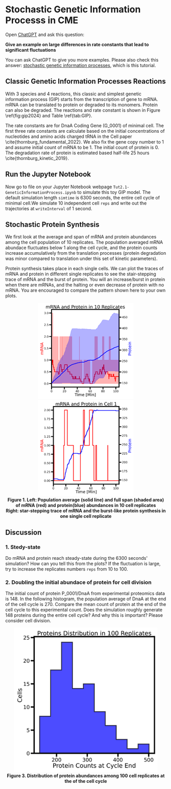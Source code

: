 # Stochastic Genetic Information Processs in CME

Open [ChatGPT](https://chatgpt.com/) and ask this question:

**Give an example on large differences in rate constants that lead to significant fluctuations**

You can ask ChatGPT to give you more examples. Please also check this answer: [stochastic genetic information processes](https://chatgpt.com/c/91d87e61-bae5-4b89-b078-d1d4cfa44274), which is this tutorial.

## Classic Genetic Information Processes Reactions

With 3 species and 4 reactions, this classic and simplest genetic information process (GIP) starts from the transcription of gene to mRNA. mRNA can be translated to protein or degraded to its monomers. Protein can also be degraded. The reactions and rate constant is shown in Figure \ref{fig:gip2024} and Table \ref{tab:GIP}.

The rate constants are for DnaA Coding Gene (G\_0001) of minimal cell. The first three rate constants are calculate based on the initial concentrations of nucleotides and amino acids charged tRNA in the Cell paper \cite{thornburg_fundamental_2022}. We also fix the gene copy number to 1 and assume initial count of mRNA to be 1. The initial count of protein is 0. The degradation rate of protein is estimated based half-life 25 hours \cite{thornburg_kinetic_2019}.

## Run the Jupyter Notebook

Now go to file on your Jupyter Notebook webpage `Tut2.1-GeneticInformationProcess.ipynb` to simulate this toy GIP model. The default simulation length `simtime` is 6300 seconds, the entire cell cycle of minimal cell.We simulate 10 independent cell `reps` and write out the trajectories at `writeInterval` of 1 second.

## Stochastic Protein Synthesis

We first look at the average and span of mRNA and protein abundances among the cell population of 10 replicates. The population averaged mRNA abundace fluctuates below 1 along the cell cycle, and the protein counts increase accumulatively from the translation processes (protein degradation was minor compared to translation under this set of kinetic parameters).

Protein synthesis takes place in each single cells. We can plot the traces of mRNA and protein in different single replicates to see the stair-stepping trace of mRNA and the burst of protein. You will an increase/burst in protein when there are mRNAs, and the halting or even decrease of protein with no mRNA. You are encouraged to compare the pattern shown here to your own plots.

<p align="center">
  <img src="../figs/plots_GIP/GIP_mRNA_Protein_10Replicates.png" width="300" alt="mRNA Protein 10 reps"> <img src="../figs/plots_GIP/GIP_mRNA_Protein_Cell1.png" width="300" alt="CME replicate 1"> <br>
  <b>Figure 1. Left: Population average (solid line) and full span (shaded area) of mRNA (red) and protein(blue) abundances in 10 cell replicates <br> 
  Right: star-stepping trace of mRNA and the burst-like protein synthesis in one single cell replicate</b>
</p>

## Discussion

### 1. Stedy-state

Do mRNA and protein reach steady-state during the 6300 seconds' simulation? How can you tell this from the plots? If the fluctuation is large, try to increase the replicates numbers `reps` from 10 to 100.

### 2. Doubling the initial abundace of protein for cell division
The initial count of protein P\_0001/DnaA from experimental proteomics data is 148. In the following histogram, the population average of DnaA at the end of the cell cycle is 270. Compare the mean count of protein at the end of the cell cycle to this experimental count. Does the simulation roughly generate 148 proteins during the entire cell cycle? And why this is important? Please consider cell division.

<p align="center">
  <img src="../figs/plots_GIP/GIP_Proteins_CycleEnd_100replicates.png" width="450" alt="ODE result"> <br>
  <b>Figure 3. Distribution of protein abundances among 100 cell replicates at the of the cell cycle</b>
</p>
